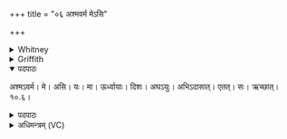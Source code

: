 +++
title = "०६ अश्मवर्म मेऽसि"

+++

<details><summary>Whitney</summary>

### Translation
6. My stone-defense art thou; whoever from the upward quarter etc. etc.

### Notes
It is possible to read these verses as 7 + 12 (or 13 ⌊or 14⌋): 5 = 24  
(or 25 ⌊or 26, vs. 2⌋).
</details>

<details><summary>Griffith</summary>

अ॒श्म॒व॒र्म मे॑ऽसि॒ यो मो॒र्ध्वाया॒ दि॒शोऽघा॒युर॑भि॒दासा॑त्।  
ए॒तत् स ऋ॑च्छात् ॥६॥
</details>

<details open><summary>पदपाठः</summary>

अश्मऽवर्म। मे। असि। यः। मा। ऊर्ध्वायाः। दिशः। अघऽयुः। अभिऽदासात्। एतत्। सः। ऋच्छात्। १०.६।
</details>

<details><summary>पदपाठः</summary>

अश्मऽवर्म। मे। असि। यः। मा। ऊर्ध्वायाः। दिशः। अघऽयुः। अभिऽदासात्। एतत्। सः। ऋच्छात्। १०.६।
</details>

<details><summary>अधिमन्त्रम् (VC)</summary>

- वास्तोष्पतिः
- ब्रह्मा
- यवमध्यात्रिपदागायत्री
- आत्मा रक्षा सूक्त
</details>
